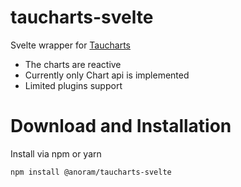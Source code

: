 # taucharts-svelte

Svelte wrapper for [Taucharts](https://taucharts.com/)

* The charts are reactive
* Currently only Chart api is implemented
* Limited plugins support

# Download and Installation

Install via npm or yarn

```
npm install @anoram/taucharts-svelte
```
